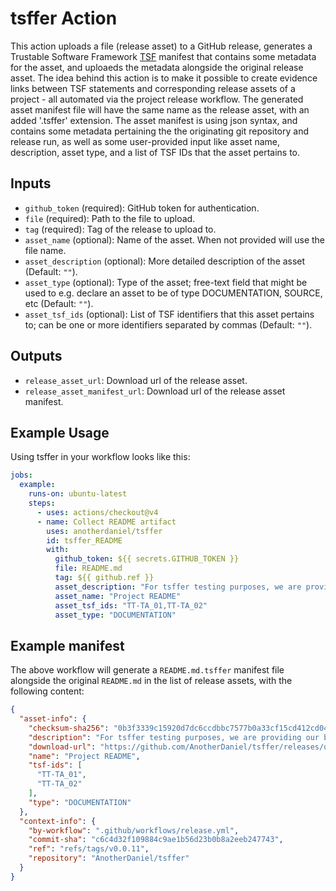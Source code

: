 <!--
 * Copyright (C) 2025 Eclipse Foundation and others. 
 * 
 * This program and the accompanying materials are made available under the
 * terms of the Eclipse Public License v. 2.0 which is available at
 * http://www.eclipse.org/legal/epl-2.0.
 * 
 * SPDX-FileType: DOCUMENTATION
 * SPDX-FileCopyrightText: 2025 Eclipse Foundation
 * SPDX-License-Identifier: EPL-2.0
-->

# tsffer Action

This action uploads a file (release asset) to a GitHub release, generates a Trustable Software Framework [TSF](https://codethinklabs.gitlab.io/trustable/trustable/) manifest that contains some metadata for the asset, and uploaeds the metadata alongside the original release asset.
The idea behind this action is to make it possible to create evidence links between TSF statements and corresponding release assets of a project - all automated via the project release workflow.
The generated asset manifest file will have the same name as the release asset, with an added '.tsffer' extension. The asset manifest is using json syntax, and contains some metadata pertaining the the originating git repository and release run, as well as some user-provided input like asset name, description, asset type, and a list of TSF IDs that the asset pertains to.

## Inputs

- `github_token` (required): GitHub token for authentication.
- `file` (required): Path to the file to upload.
- `tag` (required): Tag of the release to upload to.
- `asset_name` (optional): Name of the asset. When not provided will use the file name.
- `asset_description` (optional): More detailed description of the asset (Default: `""`).
- `asset_type` (optional): Type of the asset; free-text field that might be used to e.g. declare an asset to be of type DOCUMENTATION, SOURCE, etc (Default: `""`).
- `asset_tsf_ids` (optional): List of TSF identifiers that this asset pertains to; can be one or more identifiers separated by commas (Default: `""`).

## Outputs

- `release_asset_url`: Download url of the release asset.
- `release_asset_manifest_url`: Download url of the release asset manifest.

## Example Usage

Using tsffer in your workflow looks like this:

```yaml
jobs:
  example:
    runs-on: ubuntu-latest
    steps:
      - uses: actions/checkout@v4
      - name: Collect README artifact
        uses: anotherdaniel/tsffer
        id: tsffer_README
        with:
          github_token: ${{ secrets.GITHUB_TOKEN }}
          file: README.md
          tag: ${{ github.ref }}
          asset_description: "For tsffer testing purposes, we are providing our README"
          asset_name: "Project README"
          asset_tsf_ids: "TT-TA_01,TT-TA_02"
          asset_type: "DOCUMENTATION"
```

## Example manifest

The above workflow will generate a `README.md.tsffer` manifest file alongside the original `README.md` in the list of release assets, with the following content:

```json
{
  "asset-info": {
    "checksum-sha256": "0b3f3339c15920d7dc6ccdbbc7577b0a33cf15cd412cd04effc16446b2a7f469",
    "description": "For tsffer testing purposes, we are providing our brilliant README",
    "download-url": "https://github.com/AnotherDaniel/tsffer/releases/download/v0.0.11/README.md",
    "name": "Project README",
    "tsf-ids": [
      "TT-TA_01",
      "TT-TA_02"
    ],
    "type": "DOCUMENTATION"
  },
  "context-info": {
    "by-workflow": ".github/workflows/release.yml",
    "commit-sha": "c6c4d32f109884c9ae1b56d23b0b8a2eeb247743",
    "ref": "refs/tags/v0.0.11",
    "repository": "AnotherDaniel/tsffer"
  }
}
````

